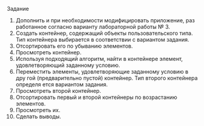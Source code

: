 Задание 
1. Дополнить и при необходимости модифицировать приложение, раз
работанное согласно варианту лабораторной работы № 3.  
2. Создать контейнер, содержащий объекты пользовательского типа. 
Тип контейнера выбирается в соответствии с вариантом задания. 
3. Отсортировать его по убыванию элементов. 
4. Просмотреть контейнер. 
5. Используя подходящий алгоритм, найти в контейнере элемент, 
удовлетворяющий заданному условию. 
6. Переместить элементы, удовлетворяющие заданному условию в дру
гой (предварительно пустой) контейнер. Тип второго контейнера определя
ется вариантом задания. 
7. Просмотреть второй контейнер. 
8. Отсортировать первый и второй контейнеры по возрастанию  
элементов. 
9. Просмотреть их.  
10. Сделать выводы.